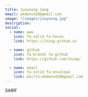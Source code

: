 ```yaml
---
title: Junyoung Jang
email: wkdwns420@gmail.com
image: "/images/junyoung.jpg"
description: 
social:
  - name: www
    icon: fa-solid fa-house
    link: https://1nzag.github.io

  - name: github
    icon: fa-brands fa-github
    link: https://github.com/1nzag/

  - name: email
    icon: fa-solid fa-envelope
    link: mailto:wkdwns420@gmail.com
---
```


SARIF